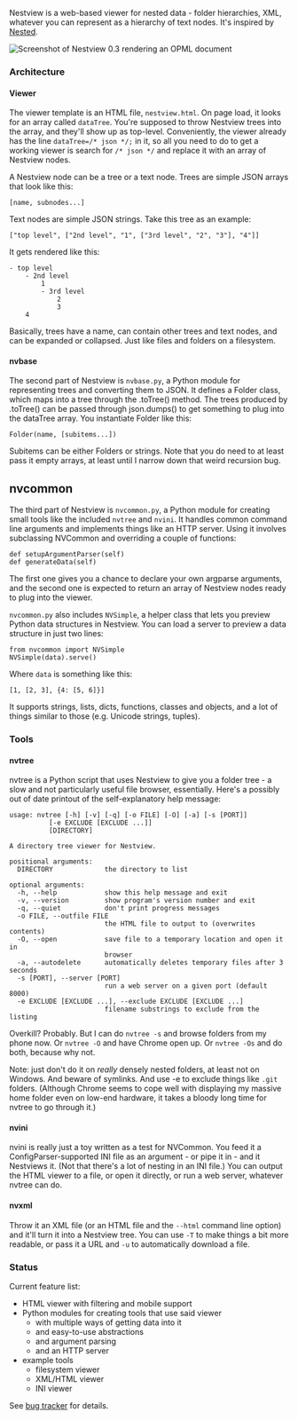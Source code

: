 Nestview is a web-based viewer for nested data - folder hierarchies, XML, whatever you can represent as a hierarchy of text nodes. It's inspired by [Nested](http://orteil.dashnet.org/nested).

![Screenshot of Nestview 0.3 rendering an OPML document](http://i.imgur.com/HGbyYuU.png)

### Architecture

#### Viewer

The viewer template is an HTML file, `nestview.html`. On page load, it looks for an array called `dataTree`. You're supposed to throw Nestview trees into the array, and they'll show up as top-level. Conveniently, the viewer already has the line `dataTree=/* json */;` in it, so all you need to do to get a working viewer is search for `/* json */` and replace it with an array of Nestview nodes.

A Nestview node can be a tree or a text node. Trees are simple JSON arrays that look like this:

	[name, subnodes...]

Text nodes are simple JSON strings. Take this tree as an example:

	["top level", ["2nd level", "1", ["3rd level", "2", "3"], "4"]]

It gets rendered like this:

	- top level
		- 2nd level
			1
			- 3rd level
				2
				3
		4

Basically, trees have a name, can contain other trees and text nodes, and can be expanded or collapsed. Just like files and folders on a filesystem.

#### nvbase

The second part of Nestview is `nvbase.py`, a Python module for representing trees and converting them to JSON. It defines a Folder class, which maps into a tree through the .toTree() method. The trees produced by .toTree() can be passed through json.dumps() to get something to plug into the dataTree array. You instantiate Folder like this:

	Folder(name, [subitems...])

Subitems can be either Folders or strings. Note that you do need to at least pass it empty arrays, at least until I narrow down that weird recursion bug.

## nvcommon

The third part of Nestview is `nvcommon.py`, a Python module for creating small tools like the included `nvtree` and `nvini`. It handles common command line arguments and implements things like an HTTP server. Using it involves subclassing NVCommon and overriding a couple of functions:

	def setupArgumentParser(self)
	def generateData(self)

The first one gives you a chance to declare your own argparse arguments, and the second one is expected to return an array of Nestview nodes ready to plug into the viewer.

`nvcommon.py` also includes `NVSimple`, a helper class that lets you preview Python data structures in Nestview. You can load a server to preview a data structure in just two lines:

	from nvcommon import NVSimple
	NVSimple(data).serve()

Where `data` is something like this:

	[1, [2, 3], {4: [5, 6]}]

It supports strings, lists, dicts, functions, classes and objects, and a lot of things similar to those (e.g. Unicode strings, tuples).


### Tools

#### nvtree

nvtree is a Python script that uses Nestview to give you a folder tree - a slow and not particularly useful file browser, essentially. Here's a possibly out of date printout of the self-explanatory help message:

	usage: nvtree [-h] [-v] [-q] [-o FILE] [-O] [-a] [-s [PORT]]
              [-e EXCLUDE [EXCLUDE ...]]
              [DIRECTORY]

	A directory tree viewer for Nestview.

	positional arguments:
	  DIRECTORY             the directory to list

	optional arguments:
	  -h, --help            show this help message and exit
	  -v, --version         show program's version number and exit
	  -q, --quiet           don't print progress messages
	  -o FILE, --outfile FILE
	                        the HTML file to output to (overwrites contents)
	  -O, --open            save file to a temporary location and open it in
	                        browser
	  -a, --autodelete      automatically deletes temporary files after 3 seconds
	  -s [PORT], --server [PORT]
	                        run a web server on a given port (default 8000)
	  -e EXCLUDE [EXCLUDE ...], --exclude EXCLUDE [EXCLUDE ...]
	                        filename substrings to exclude from the listing

Overkill? Probably. But I can do `nvtree -s` and browse folders from my phone now. Or `nvtree -O` and have Chrome open up. Or `nvtree -Os` and do both, because why not.

Note: just don't do it on _really_ densely nested folders, at least not on Windows. And beware of symlinks. And use -e to exclude things like `.git` folders. (Although Chrome seems to cope well with displaying my massive home folder even on low-end hardware, it takes a bloody long time for nvtree to go through it.)

#### nvini

nvini is really just a toy written as a test for NVCommon. You feed it a ConfigParser-supported INI file as an argument - or pipe it in - and it Nestviews it. (Not that there's a lot of nesting in an INI file.) You can output the HTML viewer to a file, or open it directly, or run a web server, whatever nvtree can do.

#### nvxml

Throw it an XML file (or an HTML file and the `--html` command line option) and it'll turn it into a Nestview tree. You can use `-T` to make things a bit more readable, or pass it a URL and `-u` to automatically download a file.


### Status

Current feature list:

* HTML viewer with filtering and mobile support
* Python modules for creating tools that use said viewer
  * with multiple ways of getting data into it
  * and easy-to-use abstractions
  * and argument parsing
  * and an HTTP server
* example tools
  * filesystem viewer
  * XML/HTML viewer
  * INI viewer

See [bug tracker](https://github.com/ferbivore/nestview/issues) for details.